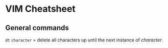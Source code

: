 # VIM Cheatsheet

## General commands

`dt` `character` = delete all characters up until the next instance of *character*.

